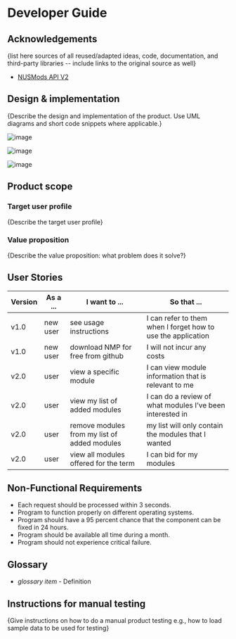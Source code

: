 # Developer Guide

## Acknowledgements

{list here sources of all reused/adapted ideas, code, documentation, and third-party libraries -- include links to the original source as well}
* [NUSMods API V2](https://api.nusmods.com/v2/)

## Design & implementation

{Describe the design and implementation of the product. Use UML diagrams and short code snippets where applicable.}

![image](https://user-images.githubusercontent.com/43517460/141647688-eaeb4429-adce-4b07-8880-19a1ec8c8265.png)



![image](https://user-images.githubusercontent.com/43517460/141647430-0364958b-006a-407a-aa2e-873ea0b65c1b.png)

![image](https://user-images.githubusercontent.com/43517460/141647609-91b453de-9d9f-44f6-b72a-332efaa60474.png)

## Product scope
### Target user profile

{Describe the target user profile}

### Value proposition

{Describe the value proposition: what problem does it solve?}

## User Stories

|Version| As a ... | I want to ... | So that ...|
|--------|----------|---------------|------------------|
|v1.0|new user|see usage instructions|I can refer to them when I forget how to use the application|
|v1.0|new user|download NMP for free from github|I will not incur any costs|
|v2.0|user|view a specific module|I can view module information that is relevant to me|
|v2.0|user|view my list of added modules|I can do a review of what modules I’ve been interested in|
|v2.0|user|remove modules from my list of added modules|my list will only contain the modules that I wanted|
|v2.0|user|view all modules offered for the term|I can bid for my modules|

## Non-Functional Requirements

- Each request should be processed within 3 seconds.
- Program to function properly on different operating systems.
- Program should have a 95 percent chance that the component can be fixed in 24 hours.
- Program should be available all time during a month.
- Program should not experience critical failure.

## Glossary

* *glossary item* - Definition

## Instructions for manual testing

{Give instructions on how to do a manual product testing e.g., how to load sample data to be used for testing}

